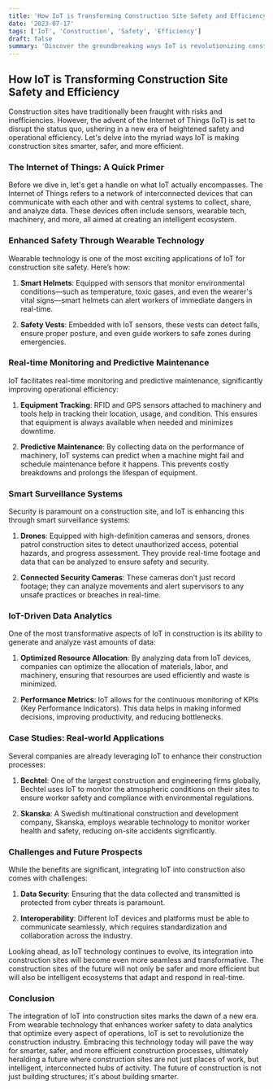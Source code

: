 ```yaml
---
title: 'How IoT is Transforming Construction Site Safety and Efficiency'
date: '2023-07-17'
tags: ['IoT', 'Construction', 'Safety', 'Efficiency']
draft: false
summary: 'Discover the groundbreaking ways IoT is revolutionizing construction site safety and operational efficiency. From wearable tech to smart machinery, explore the future of building with interconnected devices.'
---
```


## How IoT is Transforming Construction Site Safety and Efficiency

Construction sites have traditionally been fraught with risks and inefficiencies. However, the advent of the Internet of Things (IoT) is set to disrupt the status quo, ushering in a new era of heightened safety and operational efficiency. Let's delve into the myriad ways IoT is making construction sites smarter, safer, and more efficient.

### The Internet of Things: A Quick Primer

Before we dive in, let's get a handle on what IoT actually encompasses. The Internet of Things refers to a network of interconnected devices that can communicate with each other and with central systems to collect, share, and analyze data. These devices often include sensors, wearable tech, machinery, and more, all aimed at creating an intelligent ecosystem.

### Enhanced Safety Through Wearable Technology

Wearable technology is one of the most exciting applications of IoT for construction site safety. Here’s how:

1. **Smart Helmets**: Equipped with sensors that monitor environmental conditions—such as temperature, toxic gases, and even the wearer's vital signs—smart helmets can alert workers of immediate dangers in real-time.
   
2. **Safety Vests**: Embedded with IoT sensors, these vests can detect falls, ensure proper posture, and even guide workers to safe zones during emergencies.

### Real-time Monitoring and Predictive Maintenance

IoT facilitates real-time monitoring and predictive maintenance, significantly improving operational efficiency:

1. **Equipment Tracking**: RFID and GPS sensors attached to machinery and tools help in tracking their location, usage, and condition. This ensures that equipment is always available when needed and minimizes downtime.

2. **Predictive Maintenance**: By collecting data on the performance of machinery, IoT systems can predict when a machine might fail and schedule maintenance before it happens. This prevents costly breakdowns and prolongs the lifespan of equipment.

### Smart Surveillance Systems

Security is paramount on a construction site, and IoT is enhancing this through smart surveillance systems:

1. **Drones**: Equipped with high-definition cameras and sensors, drones patrol construction sites to detect unauthorized access, potential hazards, and progress assessment. They provide real-time footage and data that can be analyzed to ensure safety and security.
   
2. **Connected Security Cameras**: These cameras don’t just record footage; they can analyze movements and alert supervisors to any unsafe practices or breaches in real-time.

### IoT-Driven Data Analytics

One of the most transformative aspects of IoT in construction is its ability to generate and analyze vast amounts of data:

1. **Optimized Resource Allocation**: By analyzing data from IoT devices, companies can optimize the allocation of materials, labor, and machinery, ensuring that resources are used efficiently and waste is minimized.
   
2. **Performance Metrics**: IoT allows for the continuous monitoring of KPIs (Key Performance Indicators). This data helps in making informed decisions, improving productivity, and reducing bottlenecks.

### Case Studies: Real-world Applications

Several companies are already leveraging IoT to enhance their construction processes:

1. **Bechtel**: One of the largest construction and engineering firms globally, Bechtel uses IoT to monitor the atmospheric conditions on their sites to ensure worker safety and compliance with environmental regulations.
   
2. **Skanska**: A Swedish multinational construction and development company, Skanska, employs wearable technology to monitor worker health and safety, reducing on-site accidents significantly.

### Challenges and Future Prospects

While the benefits are significant, integrating IoT into construction also comes with challenges:

1. **Data Security**: Ensuring that the data collected and transmitted is protected from cyber threats is paramount.
   
2. **Interoperability**: Different IoT devices and platforms must be able to communicate seamlessly, which requires standardization and collaboration across the industry.

Looking ahead, as IoT technology continues to evolve, its integration into construction sites will become even more seamless and transformative. The construction sites of the future will not only be safer and more efficient but will also be intelligent ecosystems that adapt and respond in real-time.

### Conclusion

The integration of IoT into construction sites marks the dawn of a new era. From wearable technology that enhances worker safety to data analytics that optimize every aspect of operations, IoT is set to revolutionize the construction industry. Embracing this technology today will pave the way for smarter, safer, and more efficient construction processes, ultimately heralding a future where construction sites are not just places of work, but intelligent, interconnected hubs of activity. The future of construction is not just building structures; it's about building smarter.